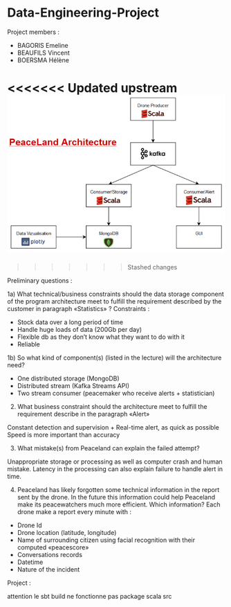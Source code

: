 # Data-Engineering-Project


Project members : 

- BAGORIS Emeline
- BEAUFILS Vincent
- BOERSMA Hélène

<<<<<<< Updated upstream
![](images/architecture_peaceland.PNG)
=======
>>>>>>> Stashed changes

Preliminary questions :

1a) What technical/business constraints should the data storage component of the program architecture meet to fulfill the requirement described by the customer in paragraph «Statistics» ?
Constraints :
- Stock data over a long period of time
- Handle huge loads of data (200Gb per day)
- Flexible db as they don’t know what they want to do with it
- Reliable

1b) So what kind of component(s) (listed in the lecture) will the architecture need?
- One distributed storage (MongoDB)
- Distributed stream (Kafka Streams API)
- Two stream consumer (peacemaker who receive alerts + statistician)

2) What business constraint should the architecture meet to fulfill the requirement describe in the paragraph «Alert»

Constant detection and supervision + Real-time alert, as quick as possible
Speed is more important than accuracy

3) What mistake(s) from Peaceland can explain the failed attempt?

Unappropriate storage or processing as well as computer crash and human mistake.
Latency in the processing can also explain failure to handle alert in time.

4) Peaceland has likely forgotten some technical information in the report sent by the drone. In the future this information could help Peaceland make its peacewatchers much more efficient. Which information?
Each drone make a report every minute with :
- Drone Id
- Drone location (latitude, longitude)
- Name of surrounding citizen using facial recognition with their computed «peacescore»
- Conversations records 
- Datetime 
- Nature of the incident 


Project :

attention le sbt build ne fonctionne pas
package scala src
